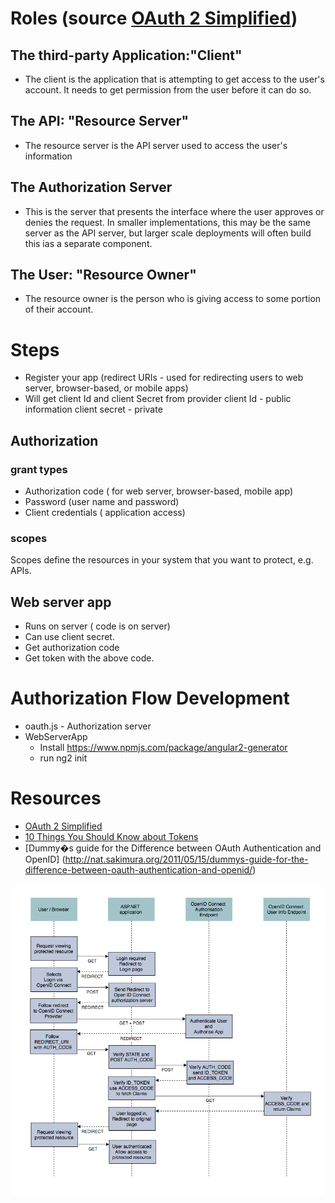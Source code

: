 # Roles (__source__ [OAuth 2 Simplified](https://aaronparecki.com/oauth-2-simplified/))
## The third-party Application:"Client"
  * The client is the application that is attempting to get access to the user's account. It needs to get permission from the user before it can do so.
## The API: "Resource Server"
  * The resource server is the API server used to access the user's information
## The Authorization Server
  * This is the server that presents the interface where the user approves or denies the request. In smaller implementations, this may be the same server as the API server, but larger scale deployments will often build this ias a separate component.
## The User: "Resource Owner"
  * The resource owner is the person who is giving access to some portion of their account.

# Steps
  * Register your app (redirect URIs - used for redirecting users to web server, browser-based, or mobile apps)
  * Will get client Id and client Secret from provider
        client Id - public information
        client secret - private
## Authorization
### grant types
   * Authorization code  ( for web server, browser-based, mobile app)
   * Password (user name and password)
   * Client credentials ( application access)

### scopes
   Scopes define the resources in your system that you want to protect, e.g. APIs.   
   
## Web server app
   * Runs on server ( code is on server)
   * Can use client secret.
   * Get authorization code
   * Get token with the above code. 

# Authorization Flow Development
  * oauth.js        - Authorization server
  * WebServerApp
     * Install https://www.npmjs.com/package/angular2-generator
     * run ng2 init
# Resources
* [OAuth 2 Simplified](https://aaronparecki.com/oauth-2-simplified/)
* [10 Things You Should Know about Tokens](https://auth0.com/blog/ten-things-you-should-know-about-tokens-and-cookies/)
* [Dummy�s guide for the Difference between OAuth Authentication and OpenID] (http://nat.sakimura.org/2011/05/15/dummys-guide-for-the-difference-between-oauth-authentication-and-openid/)

![flow](https://github.com/sairamaj/oauth/blob/master/images/openid.png)